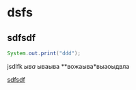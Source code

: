 # dsfs
## sdfsdf

``` java
System.out.print("ddd");
```

jsdlfk *ыва* ываыва **вожаыва*выаоыдвла

[sdfsdf](https:\\ya.ru "ddd")